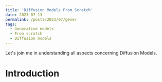 ```yaml
---
title: 'Diffusion Models From Scratch'
date: 2023-07-13
permalink: /posts/2023/07/gene/
tags:
  - Generative models
  - From scratch
  - Diffusion models
---
```


Let's join me in understanding all aspects concerning Diffusion Models.

Introduction
======
